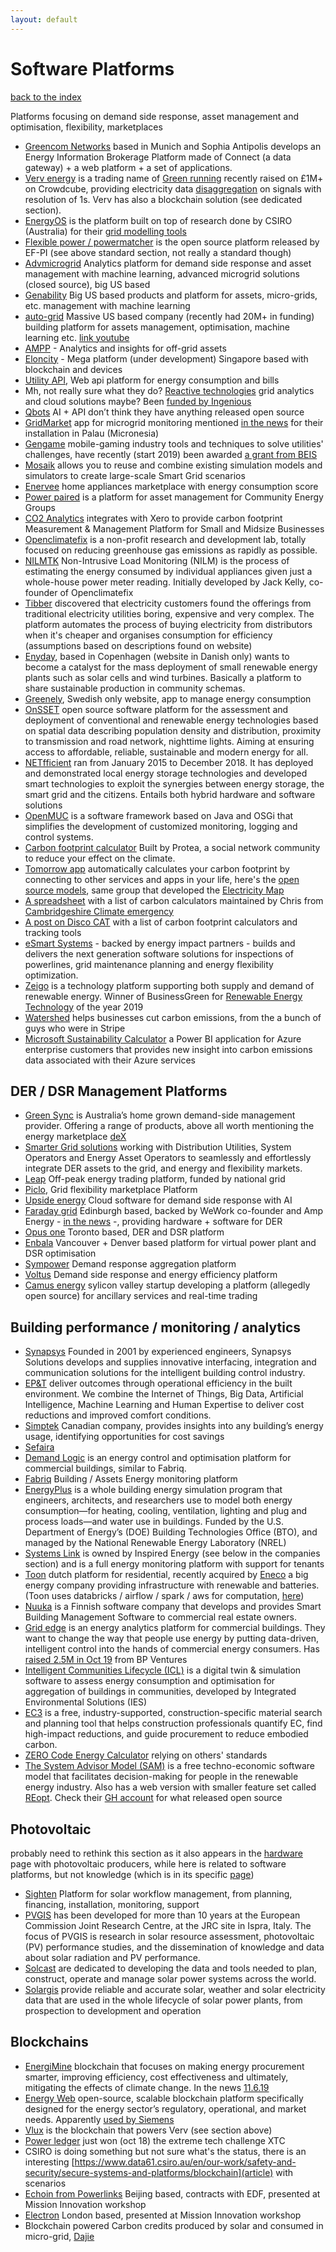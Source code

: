 ```yaml
---
layout: default
---
```


# Software Platforms

[back to the index](./)

Platforms focusing on demand side response, asset management and optimisation, flexibility, marketplaces

- [Greencom Networks](https://www.greencom-networks.com/energy-iot-platform/) based in Munich and Sophia Antipolis develops an Energy Information Brokerage Platform made of Connect (a data gateway) + a web platform + a set of applications.
- [Verv energy](https://verv.energy/news/) is a trading name of [Green running](https://www.greenrunning.com/about-us/) recently raised on £1M+ on Crowdcube, providing electricity data [disaggregation](https://www.youtube.com/watch?v=ZnJeA4-42W4) on signals with resolution of 1s. Verv has also a blockchain solution (see dedicated section).
- [EnergyOS](https://www.energyos.com.au/) is the platform built on top of research done by CSIRO (Australia) for their [grid modelling tools](https://www.csiro.au/en/Research/EF/Areas/Electricity-grids-and-systems/Intelligent-systems)
- [Flexible power / powermatcher](https://github.com/flexiblepower) is the open source platform released by EF-PI (see above standard section, not really a standard though)
- [Advmicrogrid](http://www.advmicrogrid.com/) Analytics platform for demand side response and asset management with machine learning, advanced microgrid solutions (closed source), big US based
- [Genability](https://www.genability.com/) Big US based products and platform for assets, micro-grids, etc. management with machine learning
- [auto-grid](https://www.auto-grid.com/) Massive US based company (recently had 20M+ in funding) building platform for assets management, optimisation, machine learning etc. [link youtube](https://youtu.be/MIijeMOPlBY)
- [AMPP](https://www.ammp.io/) - Analytics and insights for off-grid assets
- [Eloncity](https://eloncity.io/) - Mega platform (under development) Singapore based with blockchain and devices
- [Utility API](https://utilityapi.com/), Web api platform for energy consumption and bills
- Mh, not really sure what they do? [Reactive technologies](https://www.reactive-technologies.com/) grid analytics and cloud solutions maybe? Been [funded by Ingenious](http://www.theingeniousgroup.co.uk/news-views/ingenious-backs-smart-energy-future-with-investment-into-reactive-technologies/)
- [Qbots](https://www.qbots.ai/#how) AI + API don’t think they have anything released open source
- [GridMarket](https://app.gridmarket.com/) app for microgrid monitoring mentioned [in the news](https://microgridknowledge.com/worlds-largest-microgrid-engie-eps/) for their installation in Palau (Micronesia)
- [Gengame](https://www.gengame.co.uk/) mobile-gaming industry tools and techniques to solve utilities' challenges, have recently (start 2019) been awarded [a grant from BEIS](https://assets.publishing.service.gov.uk/government/uploads/system/uploads/attachment_data/file/783338/BEIS_innovative_domestic_demand-side_response-competition_phase_2.pdf)
- [Mosaik](https://mosaik.offis.de/) allows you to reuse and combine existing simulation models and simulators to create large-scale Smart Grid scenarios
- [Enervee](https://enervee.com/about/) home appliances marketplace with energy consumption score
- [Power paired](https://powerpaired.org/faqs) is a platform for asset management for Community Energy Groups
- [CO2 Analytics](https://www.co2analytics.com/) integrates with Xero to provide carbon footprint Measurement & Management Platform for Small and Midsize Businesses
- [Openclimatefix](https://openclimatefix.github.io/) is a non-profit research and development lab, totally focused on reducing greenhouse gas emissions as rapidly as possible.
- [NILMTK](https://github.com/nilmtk/nilmtk) Non-Intrusive Load Monitoring (NILM) is the process of estimating the energy consumed by individual appliances given just a whole-house power meter reading. Initially developed by Jack Kelly, co-founder of Openclimatefix
- [Tibber](https://international.tibber.com/) discovered that electricity customers found the offerings from traditional electricity utilities boring, expensive and very complex. The platform automates the process of buying electricity from distributors when it's cheaper and organises consumption for efficiency (assumptions based on descriptions found on website)
-  [Enyday](https://enyday.com/), based in Copenhagen (website in Danish only) wants to become a catalyst for the mass deployment of small renewable energy plants such as solar cells and wind turbines. Basically a platform to share sustainable production in community schemas.
- [Greenely](https://www.greenely.se/), Swedish only website, app to manage energy consumption
- [OnSSET](http://www.onsset.org/about.html) open source software platform for the assessment and deployment of conventional and renewable energy technologies based on spatial data describing population density and distribution, proximity to transmission and road network, nighttime lights. Aiming at ensuring access to affordable, reliable, sustainable and modern energy for all.
- [NETfficient](http://netfficient-project.eu/) ran from January 2015 to December 2018. It has deployed and demonstrated local energy storage technologies and developed smart technologies to exploit the synergies between energy storage, the smart grid and the citizens. Entails both hybrid hardware and software solutions
- [OpenMUC](https://www.openmuc.org/openmuc/) is a software framework based on Java and OSGi that simplifies the development of customized monitoring, logging and control systems.
- [Carbon footprint calculator](https://github.com/protea-earth/carbon_footprint) Built by Protea, a social network community to reduce your effect on the climate.
- [Tomorrow app](https://www.tmrow.com/) automatically calculates your carbon footprint by connecting to other services and apps in your life, here's the [open source models](https://github.com/tmrowco/tmrowapp-contrib), same group that developed the [Electricity Map](https://www.electricitymap.org/)
- [A spreadsheet](https://docs.google.com/spreadsheets/d/17PMYWlIQq3Ktxjb_uuVW--xVRizWfsRYAXwzisXmqmM/edit#gid=0) with a list of carbon calculators maintained by Chris from [Cambridgeshire Climate emergency](http://camemergency.org/)
- [A post on Disco CAT](https://discourse.climateaction.tech/t/carbon-footprint-tracking-tools/46) with a list of carbon footprint calculators and tracking tools
- [eSmart Systems](https://www.esmartsystems.com/) - backed by energy impact partners - builds and delivers the next generation software solutions for inspections of powerlines, grid maintenance planning and energy flexibility optimization.
- [Zeigo](https://zeigo.energy/about-us) is a technology platform supporting both supply and demand of renewable energy. Winner of BusinessGreen for [Renewable Energy Technology](https://www.businessgreen.com/bg/news/3084522/businessgreen-technology-awards-all-the-winners) of the year 2019
- [Watershed](https://www.watershedclimate.com/) helps businesses cut carbon emissions, from the a bunch of guys who were in Stripe
- [Microsoft Sustainability Calculator](https://aka.ms/SustainabilityCalculator) a Power BI application for Azure enterprise customers that provides new insight into carbon emissions data associated with their Azure services

## DER / DSR Management Platforms

- [Green Sync](https://greensync.com/about-us/) is Australia’s home grown demand-side management provider. Offering a range of products, above all worth mentioning the energy marketplace [deX](https://dex.energy/)
- [Smarter Grid solutions](https://www.smartergridsolutions.com/) working with Distribution Utilities, System Operators and Energy Asset Operators to seamlessly and effortlessly integrate DER assets to the grid, and energy and flexibility markets.
- [Leap](https://leap.ac/) Off-peak energy trading platform, funded by national grid
- [Piclo](https://piclo.energy/), Grid flexibility marketplace Platform
- [Upside energy](https://upsideenergy.co.uk/about-us/) Cloud software for demand side response with AI
- [Faraday grid](https://www.faradaygrid.com/the-faraday-grid/) Edinburgh based, backed by WeWork co-founder and Amp Energy - [in the news](https://theenergyst.com/faraday-grid-lands-25m-investment/) -, providing hardware + software for DER
- [Opus one](https://www.opusonesolutions.com/) Toronto based, DER and DSR platform
- [Enbala](https://www.enbala.com/technology/products-solutions/) Vancouver + Denver based platform for virtual power plant and DSR optimisation
- [Sympower](https://www.sympower.net/about/our-story) Demand response aggregation platform
- [Voltus](https://www.voltus.co/how-we-help/) Demand side response and energy efficiency platform
- [Camus energy](https://camus.energy/) sylicon valley startup developing a platform (allegedly open source) for ancillary services and real-time trading

## Building performance / monitoring / analytics

- [Synapsys](https://www.synapsys-solutions.com/) Founded in 2001 by experienced engineers, Synapsys Solutions develops and supplies innovative interfacing, integration and communication solutions for the intelligent building control industry.
- [EP&T](http://eptglobal.com/case-studies/) deliver outcomes through operational efficiency in the built environment. We combine the Internet of Things, Big Data, Artificial Intelligence, Machine Learning and Human Expertise to deliver cost reductions and improved comfort conditions.
- [Simptek](https://www.simptekinc.com/) Canadian company, provides insights into any building’s energy usage, identifying opportunities for cost savings
- [Sefaira](https://sefaira.com/)
- [Demand Logic](https://www.demandlogic.co.uk/index.html) is an energy control and optimisation platform for commercial buildings, similar to Fabriq.
- [Fabriq](https://fabriq.space/services/fabriq-platform/) Building / Assets Energy monitoring platform
- [EnergyPlus](https://energyplus.net/) is a whole building energy simulation program that engineers, architects, and researchers use to model both energy consumption—for heating, cooling, ventilation, lighting and plug and process loads—and water use in buildings. Funded by the U.S. Department of Energy’s (DOE) Building Technologies Office (BTO), and managed by the National Renewable Energy Laboratory (NREL)
- [Systems Link](https://www.systems-link.com/) is owned by Inspired Energy (see below in the companies section) and is a full energy monitoring platform with support for tenants
- [Toon](https://www.toon.eu/) dutch platform for residential, recently acquired by [Eneco](https://www.enecogroup.com/) a big energy company providing infrastructure with renewable and batteries. (Toon uses databricks / airflow / spark / aws for computation, [here](https://databricks.com/session/using-apache-spark-in-the-cloud-a-devops-perspective))
- [Nuuka](https://www.nuukasolutions.com/product) is a Finnish software company that develops and provides Smart Building Management Software to commercial real estate owners.
- [Grid edge](https://www.gridedge.co.uk/) is an energy analytics platform for commercial buildings. They want to change the way that people use energy by putting data-driven, intelligent control into the hands of commercial energy consumers. Has [raised 2.5M in Oct 19](https://www.bp.com/en/global/corporate/news-and-insights/press-releases/bp-expands-its-digital-energy-portfolio-by-investing-in-energy-management-platform-grid-edge.html) from BP Ventures
- [Intelligent Communities Lifecycle (ICL)](https://www.iesve.com/icl) is a digital twin & simulation software to assess energy consumption and optimisation for aggregation of buildings in communities, developed by Integrated Environmental Solutions (IES)
- [EC3](https://buildingtransparency.org/) is a free, industry-supported, construction-specific material search and planning tool that helps construction professionals quantify EC, find high-impact reductions, and guide procurement to reduce embodied carbon.
- [ZERO Code Energy Calculator](https://zero-code.org/energy-calculator/) relying on others' standards
- [The System Advisor Model (SAM)](https://sam.nrel.gov/) is a free techno-economic software model that facilitates decision-making for people in the renewable energy industry. Also has a web version with smaller feature set called [REopt](https://reopt.nrel.gov/faq.html). Check their [GH account](https://github.com/NREL) for what released open source

## Photovoltaic

probably need to rethink this section as it also appears in the [hardware](./hardware) page with photovoltaic producers, while here is related to software platforms, but not knowledge (which is in its specific [page](./knowledge))

- [Sighten](http://www.sighten.io/) Platform for solar workflow management, from planning, financing, installation, monitoring, support
- [PVGIS](https://re.jrc.ec.europa.eu/pvgis.html) has been developed for more than 10 years at the European Commission Joint Research Centre, at the JRC site in Ispra, Italy. The focus of PVGIS is research in solar resource assessment, photovoltaic (PV) performance studies, and the dissemination of knowledge and data about solar radiation and PV performance.
- [Solcast](https://solcast.com/about-us/) are dedicated to developing the data and tools needed to plan, construct, operate and manage solar power systems across the world.
- [Solargis](https://solargis.com/about-us) provide reliable and accurate solar, weather and solar electricity data that are used in the whole lifecycle of solar power plants, from prospection to development and operation

## Blockchains

- [EnergiMine](https://energimine.com/energimine/about/) blockchain that focuses on making energy procurement smarter, improving efficiency, cost effectiveness and ultimately, mitigating the effects of climate change. In the news [11.6.19](https://theenergyst.com/energi-mine-plans-global-peer-to-peer-energy-exchange/)
- [Energy Web](https://energyweb.org/) open-source, scalable blockchain platform specifically designed for the energy sector’s regulatory, operational, and market needs. Apparently [used by Siemens](https://cointelegraph.com/news/siemens-joins-blockchain-driven-energy-platform-to-increase-interoperability-in-industry)
- [Vlux](https://vlux.io/) is the blockchain that powers Verv (see section above)
- [Power ledger](https://www.powerledger.io/#products) just won (oct 18) the extreme tech challenge XTC
- CSIRO is doing something but not sure what's the status, there is an interesting [https://www.data61.csiro.au/en/our-work/safety-and-security/secure-systems-and-platforms/blockchain](article) with scenarios
- [Echoin from Powerlinks](https://www.echoin.io/) Beijing based, contracts with EDF, presented at Mission Innovation workshop
- [Electron](http://www.electron.org.uk/) London based, presented at Mission Innovation workshop
- Blockchain powered Carbon credits produced by solar and consumed in micro-grid, [Dajie](https://www.dajie.eu/)
